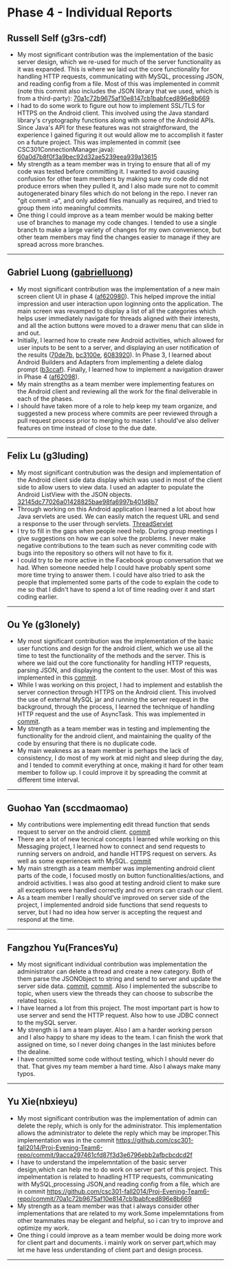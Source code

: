 # Phase 4 - Individual Reports

## Russell Self (g3rs-cdf)

* My most significant contribution was the implementation of the basic server design, which we re-used for much of the server functionality as it was expanded. This is where we laid out the core functionality for handling HTTP requests, communicating with MySQL, processing JSON, and reading config from a file. Most of this was implemented in commit (note this commit also includes the JSON library that we used, which is from a third-party): [70a1c72b9675af10e8147cb1babfced896e8b669](https://github.com/csc301-fall2014/Proj-Evening-Team6-repo/commit/70a1c72b9675af10e8147cb1babfced896e8b669)
* I had to do some work to figure out how to implement SSL/TLS for HTTPS on the Android client. This involved using the Java standard library's cryptography functions along with some of the Android APIs. Since Java's API for these features was not straightforward, the experience I gained figuring it out would allow me to accomplish it faster on a future project. This was implemented in commit (see CSC301ConnectionManager.java): [60a0d7b8f0f3a9bec92d32ae5239eea939a13615](https://github.com/csc301-fall2014/Proj-Evening-Team6-repo/commit/60a0d7b8f0f3a9bec92d32ae5239eea939a13615)
* My strength as a team member was in trying to ensure that all of my code was tested before committing it. I wanted to avoid causing confusion for other team members by making sure my code did not produce errors when they pulled it, and I also made sure not to commit autogenerated binary files which do not belong in the repo. I never ran "git commit -a", and only added files manually as required, and tried to group them into meaningful commits.
* One thing I could improve as a team member would be making better use of branches to manage my code changes. I tended to use a single branch to make a large variety of changes for my own convenience, but other team members may find the changes easier to manage if they are spread across more branches.

----

## Gabriel Luong ([gabrielluong](https://github.com/csc301-fall2014/Proj-Evening-Team6-repo/commits?author=gabrielluong))

 * My most significant contribution was the implementation of a new main screen client UI in phase 4 ([af620980](https://github.com/csc301-fall2014/Proj-Evening-Team6-repo/commit/af620980cb7f6cb1bc656e0f8df6ab409a55c70e)). This helped improve the initial impression and user interaction upon loginning onto the application. The main screen was revamped to display a list of all the categories which helps user immediately navigate for threads aligned with their interests, and all the action buttons were moved to a drawer menu that can slide in and out.
 * Initially, I learned how to create new Android activities, which allowed for user inputs to be sent to a server, and displaying an user notification of the results ([70de7b](https://github.com/csc301-fall2014/Proj-Evening-Team6-repo/commit/70de7b1051fa7e7812d81a72ce8203e838484e7b), [bc3100e](https://github.com/csc301-fall2014/Proj-Evening-Team6-repo/commit/bc3100ea0564f2c7d216cba6665a2ebb9b91ec29), [6083920](https://github.com/csc301-fall2014/Proj-Evening-Team6-repo/commit/6083920d3433eafbf7f10b4714927d235d9529e7)). In Phase 3, I learned about Android Builders and Adapters from implementing a delete dialog prompt ([b3ccaf](https://github.com/csc301-fall2014/Proj-Evening-Team6-repo/commit/b3ccaf03378ac0b1228afe2daffd1f8c27f6204f)). Finally, I learned how to implement a navigation drawer in Phase 4 ([af62098](https://github.com/csc301-fall2014/Proj-Evening-Team6-repo/commit/af620980cb7f6cb1bc656e0f8df6ab409a55c70e)).
 * My main strengths as a team member were implementing features on the Android client and reviewing all the work for the final deliverable in each of the phases.
 * I should have taken more of a role to help keep my team organize, and suggested a new process where commits are peer reviewed through a pull request process prior to merging to master. I should've also deliver features on time instead of close to the due date.

----

## Felix Lu (g3luding)

 * My most significant contrubution was the design and implementation of the Android client side data display which was used in most of the client side to allow users to view data. I used an adapter to populate the Android ListView with the JSON objects. [32145dc77026a01428825bae98fa6997b401d8b7](https://github.com/csc301-fall2014/Proj-Evening-Team6-repo/commit/32145dc77026a01428825bae98fa6997b401d8b7)
 * Through working on this Android application I learned a lot about how Java servlets are used. We can easily match the request URL and send a response to the user through servlets. [ThreadServlet](https://github.com/csc301-fall2014/Proj-Evening-Team6-repo/blob/master/Phase2/csc301server/src/org/csc301team6/server/ThreadsServlet.java)
 * I try to fill in the gaps when people need help. During group meetings I give suggestions on how we can solve the problems. I never make negative contributions to the team such as never commiting code with bugs into the repository so others will not have to fix it.
 * I could try to be more active in the Facebook group conversation that we had. When someone needed help I could have probably spent some more time trying to answer them. I could have also tried to ask the people that implemented some parts of the code to explain the code to me so that I didn't have to spend a lot of time reading over it and start coding earlier.

----

## Ou Ye (g3lonely)
* My most significant contribution was the implementation of the basic user functions and design for the android client, which we use all the time to test the functionality of the methods and the server. This is where we laid out the core functionality for handling HTTP requests, parsing JSON, and displaying the content to the user. Most of this was implemented in this [commit](https://github.com/csc301-fall2014/Proj-Evening-Team6-repo/commit/165abba4db65cee383214b1c936a099520a396d9).
* While I was working on this project, I had to implement and establish the server connection through HTTPS on the Android client. This involved the use of external MySQL jar and running the server request in the background, through the process, I learned the technique of handling HTTP request and the use of AsyncTask. This was implemented in [commit](https://github.com/csc301-fall2014/Proj-Evening-Team6-repo/commit/65996b6a8d7146f10fa77e12cee4d8130405a5c8).
* My strength as a team member was in testing and implementing the functionality for the android client, and maintaining the quality of the code by ensuring that there is no duplicate code.
* My main weakness as a team member is perhaps the lack of consistency, I do most of my work at mid night and sleep during the day, and I tended to commit everything at once, making it hard for other team member to follow up. I could improve it by spreading the commit at different time interval.

----

## Guohao Yan (sccdmaomao)
* My contributions were implementing edit thread function that sends request to server on the android client. [commit](https://github.com/csc301-fall2014/Proj-Evening-Team6-repo/commit/3311d9ce95dfb6b4317d305e828b72aba6163291)
* There are a lot of new tecnical concepts I learned while working on this Messaging project, I learned how to connect and send requests to running servers on android, and handle HTTPS request on servers. As well as some experiences with MySQL. [commit](https://github.com/csc301-fall2014/Proj-Evening-Team6-repo/commit/60a0d7b8f0f3a9bec92d32ae5239eea939a13615)
* My main strength as a team member was implementing android client parts of the code, I focused mostly on button functionalities/actions, and android activities. I was also good at testing android client to make sure all exceptions were handled correctly and no errors can crash our client.
* As a team member I really should've improved on server side of the project, I implemented android side functions that send requests to server, but I had no idea how server is accepting the request and respond at the time.

----

## Fangzhou Yu(FrancesYu)

* My most significant individual contribution was implementation the administrator can delete a thread and create a new category. Both of them parse the JSONObject to string and send to server and update the server side data. [commit](https://github.com/csc301-fall2014/Proj-Evening-Team6-repo/commit/47feee433290f52080f76485e2e9d39f00734def), [commit](https://github.com/csc301-fall2014/Proj-Evening-Team6-repo/commit/3ffa8ad4aeeea6a5b5562d8fa4842c10eff00095). Also I implemented the subscribe to topic, when users view the threads they can choose to subscribe the related topics.
* I have learned a lot from this project. The most important part is how to use server and send the HTTP request. Also how to use JDBC connect to the mySQL server.
* My strength is I am a team player. Also I am a harder working person and I also happy to share my ideas to the team. I can finish the work that assigned on time, so I never doing changes in the last miniutes before the dealine.
* I have committed some code without testing, which I should never do that. That gives my team member a hard time. Also I always make many typos.

----

## Yu Xie(nbxieyu)

* My most significant contribution was the implementation of admin can delete the reply, which is
only for the administrator. This implementation allows the administrator to delete the reply which
may be improper.This implementation was in the commit
https://github.com/csc301-fall2014/Proj-Evening-Team6-repo/commit/9acca297461cfd87f3d3e6796ebb2afbcbcdcd2f
* I have to understand the impelemntation of the basic server design,which can help me to do
work on server part of this project. This impelmentation is related to hnadling HTTP requests,
communicating with MySQL,processing JSON,and reading config from a file, which are  in commit
https://github.com/csc301-fall2014/Proj-Evening-Team6-repo/commit/70a1c72b9675af10e8147cb1babfced896e8b669
* My strength as a team member was that i always consider other implementations that are related to
my work.Some impelemntations from other teammates may be elegant and helpful, so i can try to
improve and optimize my work.
* One thing i could improve as a team member would be doing more work for client part and documents.
i mainly work on server part,which may let me have less understanding of client part and design
process.

---
